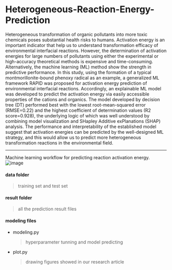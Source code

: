 # Heterogeneous-Reaction-Energy-Prediction

Heterogeneous transformation of organic pollutants into more toxic chemicals poses substantial health risks to humans. Activation energy is an important indicator that help us to understand transformation efficacy of environmental interfacial reactions. However, the determination of activation energies for large numbers of pollutants using either the experimental or high-accuracy theoretical methods is expensive and time-consuming. Alternatively, the machine learning (ML) method show the strength in predictive performance. In this study, using the formation of a typical montmorillonite-bound phenoxy radical as an example, a generalized ML framework RAPID was proposed for activation energy prediction of environmental interfacial reactions. Accordingly, an explainable ML model was developed to predict the activation energy via easily accessible properties of the cations and organics. The model developed by decision tree (DT) performed best with the lowest root-mean-squared error (RMSE=0.22) and the highest coefficient of determination values (R2 score=0.928), the underlying logic of which was well understood by combining model visualization and SHapley Additive exPlanations (SHAP) analysis. The performance and interpretability of the established model suggest that activation energies can be predicted by the well-designed ML strategy, and this would allow us to predict more heterogeneous transformation reactions in the environmental field.  

---
Machine learning workflow for predicting reaction activation energy.
![image](https://user-images.githubusercontent.com/1555415/211749631-8e0e1780-14dc-4784-9f4f-1f47c3287e9e.png)


#### data folder
  > training set and test set
#### result folder
  > all the prediction result files
#### modeling files
- modeling.py
  > hyperparameter tunning and model predicting
- plot.py 
  > drawing figures showed in our research article
